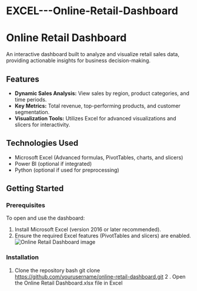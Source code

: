 # EXCEL---Online-Retail-Dashboard
# Online Retail Dashboard

An interactive dashboard built to analyze and visualize retail sales data, providing actionable insights for business decision-making.

## Features

- **Dynamic Sales Analysis:** View sales by region, product categories, and time periods.
- **Key Metrics:** Total revenue, top-performing products, and customer segmentation.
- **Visualization Tools:** Utilizes Excel for advanced visualizations and slicers for interactivity.

## Technologies Used

- Microsoft Excel (Advanced formulas, PivotTables, charts, and slicers)
- Power BI (optional if integrated)
- Python (optional if used for preprocessing)

## Getting Started

### Prerequisites

To open and use the dashboard:

1. Install Microsoft Excel (version 2016 or later recommended).
2. Ensure the required Excel features (PivotTables and slicers) are enabled.
![Online Retail Dashboard image](https://github.com/user-attachments/assets/1970ea35-c1be-4762-aa1e-1e179a86501e)


### Installation

1. Clone the repository
   bash
   git clone https://github.com/yourusername/online-retail-dashboard.git
2 . Open the Online Retail Dashboard.xlsx file in Excel
